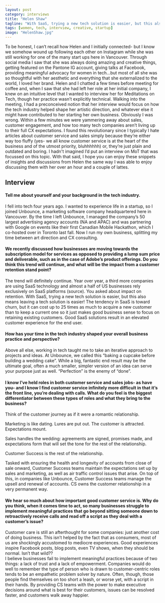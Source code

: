```yaml
---
layout: post
category: interviews
title: "Helen Shaw"
tagline: "With SaaS, trying a new tech solution is easier, but this also means leaving a tech solution is easier!"
tags: [women, tech, interview, creative, startup]
image: "HelenShaw.jpg"
---
```


To be honest, I can’t recall how Helen and I initially connected- but I know we somehow wound up following each other on Instagram while she was still working for one of the many start ups here in Vancouver. Through social media I saw that she was always doing amazing and creative things, getting featured on the Pantone IG account, giving talks at Facebook, providing meaningful advocacy for women in tech…but most of all she was so thoughtful with her aesthetic and everything that she externalized to the world, I loved her brand.
Helen and I chatted a few times before meeting for coffee and, when I saw that she had left her role at her initial company, I knew on an intuitive level that I wanted to interview her for Meditations on Tech, though her practice wasn’t explicitly technical. Walking into the meeting, I had a preconceived notion that her interview would focus on how the tech industry helped shape her artistic direction, and whatever else it might have contributed to her starting her own business. Obviously I was wrong.
Within a few minutes we were yammering away about sales, customer engagement, and how too many tech companies aren’t living up to their full CX expectations. I found this revolutionary since I typically I hate articles about customer service and sales simply because they’re either way too fluffy (yes- we all know customer service is at the heart of the business and of the utmost priority, bluhhhhhh) or, they’re just plain and outdated and boring. I hadn't imagined I’d put an interview on MoT that was focussed on this topic. With that said, I hope you can enjoy these snippets of insights and discussions from Helen the same way I was able to enjoy discussing them with her over an hour and a couple of lattes.

## Interview

#### Tell me about yourself and your background in the tech industry.
I fell into tech four years ago. I wanted to experience life in a startup, so I joined Unbounce, a marketing software company headquartered here in Vancouver. 
By the time I left Unbounce, I managed the company’s 50 largest advertising agency accounts (NA and APAC) and was partnering with Google on events like their first Canadian Mobile Hackathon, which I co-hosted over in Toronto last fall. 
Now I run my own business, splitting my time between art direction and CX consulting.

#### We recently discussed how businesses are moving towards the subscription model for services as opposed to providing a lump sum price and deliverable, such as in the case of Adobe’s product offerings. Do you think this trend will continue, and what will be the impact from a customer retention stand point?
The trend will definitely continue. Year over year, a third more companies are using SaaS technology and almost a half of US businesses rely exclusively on SaaS platforms (source). 
You asked about impact on retention. With SaaS, trying a new tech solution is easier, but this also means leaving a tech solution is easier! The tendency in SaaS is toward churn, but it can cost up to 25 times as much to acquire a new customer than to keep a current one so it just makes good business sense to focus on retaining existing customers. Good SaaS solutions result in an elevated customer experience for the end user. 

#### How has your time in the tech industry shaped your overall business practice and perspective?
Above all else, working in tech taught me to take an iterative approach to projects and ideas.
At Unbounce, we called this “baking a cupcake before building a wedding cake”.
While a big, fantastic end result may be the ultimate goal, often a much smaller, simpler version of an idea can serve your purpose just as well. “Perfection” is the enemy of “done”. 

#### I know I’ve held roles in both customer service and sales jobs- as have you- and I know I find customer service infinitely more difficult in that it’s the front line, you’re dealing with calls. What do you feel is the biggest differentiator between these types of roles and what they bring to the business?
Think of the customer journey as if it were a romantic relationship.
 
Marketing is like dating. Lures are put out. The customer is attracted. Expectations mount. 

Sales handles the wedding: agreements are signed, promises made, and expectations form that will set the tone for the rest of the relationship. 

Customer Success is the rest of the relationship. 

Tasked with ensuring the health and longevity of accounts from close of sale onward, Customer Success teams maintain the expectations set up by sales and marketing, as well as air traffic control issues that arise. On top of this, in companies like Unbounce, Customer Success teams manage the upsell and renewal of accounts. CS owns the customer relationship in a very permanent way.

#### We hear so much about how important good customer service is. Why do you think, when it comes time to act, so many businesses struggle to implement meaningful practices that go beyond sitting someone down to retroactively receive calls and read off a script as they deal with a customer’s issue?
Customer care is still an afterthought for some companies: just another cost of doing business. This isn’t helped by the fact that as consumers, most of us are shockingly accustomed to mediocre experiences. Good experiences inspire Facebook posts, blog posts, even TV shows, when they should be normal. Isn’t that wild??  
I believe businesses fail to implement meaningful practices because of two things: a lack of trust and a lack of empowerment. 
Companies would do well to remember the type of person who is drawn to customer-centric roles tends to be an empathetic problem solver by nature. 
Often, though, those people find themselves on too short a leash, or worse yet, with a script in their hands.
By providing CS teams with the power to make executive decisions around what is best for their customers, issues can be resolved faster, and customers walk away happier.   




